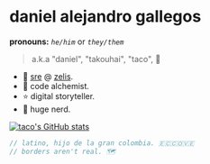 
# daniel alejandro gallegos
**pronouns:** *`he/him`* or *`they/them`*
> a.k.a "daniel", "takouhai", "taco", 🌮

* 💎 [sre](https://en.wikipedia.org/wiki/Site_reliability_engineering) @ [zelis](https://www.zelis.com).
* 🔮 code alchemist.
* ⭐ digital storyteller.
* 💚 huge nerd.

[![taco's GitHub stats](https://github-readme-stats.vercel.app/api?username=takouhai&theme=gruvbox)](https://github.com/anuraghazra/github-readme-stats)

```js
// latino, hijo de la gran colombia. 🇪🇨🇨🇴🇻🇪
// borders aren't real. 🗺️
```

